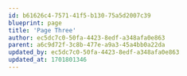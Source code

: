 ```yaml
---
id: b61626c4-7571-41f5-b130-75a5d2007c39
blueprint: page
title: 'Page Three'
author: ec5dc7c0-50fa-4423-8edf-a348afa0e863
parent: a6c9d72f-3c8b-477e-a9a3-45a4bb0a22da
updated_by: ec5dc7c0-50fa-4423-8edf-a348afa0e863
updated_at: 1701801346
---
```

